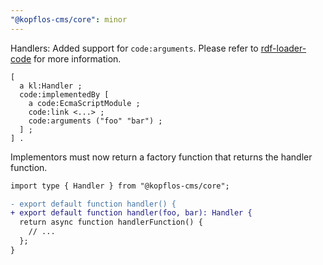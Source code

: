```yaml
---
"@kopflos-cms/core": minor
---
```


Handlers: Added support for `code:arguments`. Please refer to [rdf-loader-code](https://github.com/zazuko/rdf-loader-code?tab=readme-ov-file#loading-function-arguments) for more information.

```turtle
[
  a kl:Handler ;
  code:implementedBy [
    a code:EcmaScriptModule ;
    code:link <...> ;
    code:arguments ("foo" "bar") ;
  ] ;
] .
```

Implementors must now return a factory function that returns the handler function.

```diff
import type { Handler } from "@kopflos-cms/core";

- export default function handler() {
+ export default function handler(foo, bar): Handler {
  return async function handlerFunction() {
    // ...
  };
}
```
